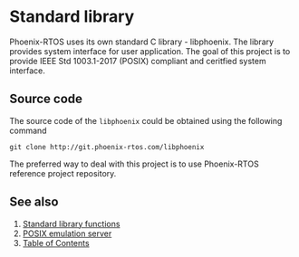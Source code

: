 # Standard library

Phoenix-RTOS uses its own standard C library - libphoenix. The library provides system interface for user application. The goal of this project is to provide IEEE Std 1003.1-2017 (POSIX) compliant and ceritfied system interface.

## Source code

The source code of the `libphoenix` could be obtained using the following command

>
    git clone http://git.phoenix-rtos.com/libphoenix

The preferred way to deal with this project is to use Phoenix-RTOS reference project repository.

## See also

1. [Standard library functions](functions/README.md)
2. [POSIX emulation server](posix.md)
3. [Table of Contents](../README.md)
